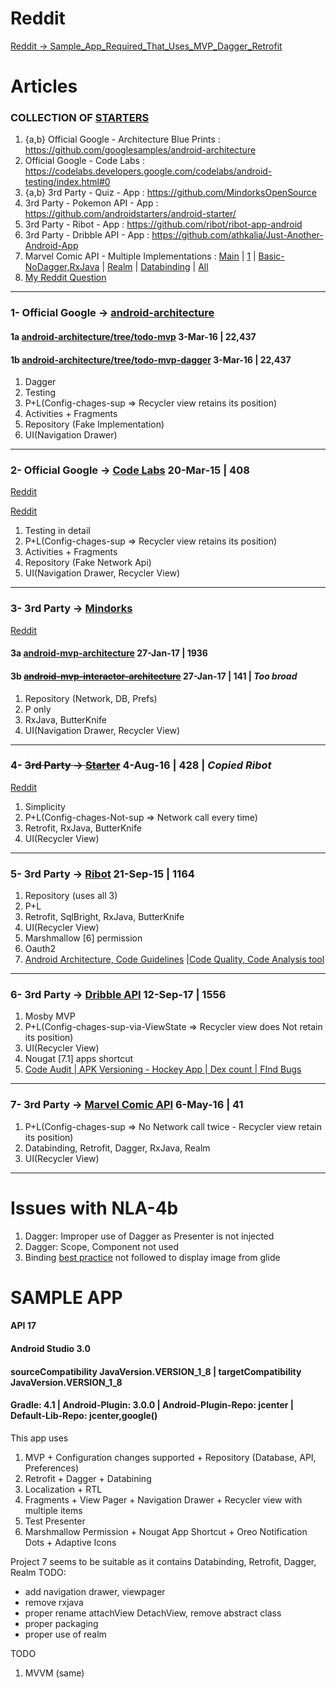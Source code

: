 # Reddit
[Reddit -> Sample_App_Required_That_Uses_MVP_Dagger_Retrofit](https://www.reddit.com/r/androiddev/comments/76wqog/sample_app_required_that_uses_mvp_dagger_retrofit/)

# Articles

### COLLECTION OF [STARTERS](http://androidstarters.com/)
1) {a,b} Official Google - Architecture Blue Prints : https://github.com/googlesamples/android-architecture
2) Official Google - Code Labs : https://codelabs.developers.google.com/codelabs/android-testing/index.html#0
3) {a,b} 3rd Party - Quiz - App : https://github.com/MindorksOpenSource
4) 3rd Party - Pokemon API - App : https://github.com/androidstarters/android-starter/
5) 3rd Party - Ribot - App : https://github.com/ribot/ribot-app-android
6) 3rd Party - Dribble API - App : https://github.com/athkalia/Just-Another-Android-App
7) Marvel Comic API - Multiple Implementations : [Main](https://goo.gl/weZ471) | [1](https://github.com/segunfamisa/marvel-comics-android) | [Basic-NoDagger,RxJava](https://github.com/JoaquimLey/avenging) | [Realm](https://github.com/segunfamisa/marvel-comics-android) | [Databinding](https://github.com/andremion/Villains-and-Heroes) | [All](https://github.com/mirhoseini/marvel)
8) [My Reddit Question](https://www.reddit.com/r/androiddev/comments/76wqog/sample_app_required_that_uses_mvp_dagger_retrofit/)

----
### 1- Official Google -> [android-architecture](https://github.com/googlesamples/android-architecture)

#### 1a [android-architecture/tree/todo-mvp](https://github.com/googlesamples/android-architecture/tree/todo-mvp/todoapp/app/src/main/java/com/example/android/architecture/blueprints/todoapp) **3-Mar-16 | 22,437**

#### 1b [android-architecture/tree/todo-mvp-dagger](https://github.com/googlesamples/android-architecture/tree/todo-mvp-dagger/todoapp/app/src/main/java/com/example/android/architecture/blueprints/todoapp) **3-Mar-16 | 22,437**

1) Dagger
2) Testing
3) P+L(Config-chages-sup => Recycler view retains its position)
4) Activities + Fragments
5) Repository (Fake Implementation)
6) UI(Navigation Drawer)

----
### 2- Official Google -> [Code Labs](https://github.com/googlecodelabs/android-testing/tree/master/app/src/main/java/com/example/android/testing/notes) **20-Mar-15 | 408**

[Reddit](https://www.reddit.com/r/androiddev/comments/75wgde/android_architecture_blueprints_todomvp_sample/do9lrs3/)

[Reddit](https://www.reddit.com/r/androiddev/comments/6po5ls/any_good_resources_on_mvp_step_by_step/)

1) Testing in detail
2) P+L(Config-chages-sup => Recycler view retains its position)
3) Activities + Fragments
4) Repository (Fake Network Api)
5) UI(Navigation Drawer, Recycler View)

----
### 3- 3rd Party -> [Mindorks](https://github.com/MindorksOpenSource)

[Reddit](https://www.reddit.com/r/androiddev/comments/6po5ls/any_good_resources_on_mvp_step_by_step/)

#### 3a [android-mvp-architecture](https://github.com/MindorksOpenSource/android-mvp-architecture/tree/master/app/src/main/java/com/mindorks/framework/mvp) **27-Jan-17 | 1936**

#### 3b ~~[android-mvp-interactor-architecture](https://github.com/MindorksOpenSource/android-mvp-interactor-architecture/tree/master/app/src/main/java/com/mindorks/framework/mvp)~~ **27-Jan-17 | 141 | *Too broad***

1) Repository (Network, DB, Prefs)
2) P only
3) RxJava, ButterKnife
4) UI(Navigation Drawer, Recycler View)

----
### 4- ~~3rd Party -> [Starter](https://github.com/androidstarters/android-starter/tree/develop/app/src/main/java/io/mvpstarter/sample)~~ **4-Aug-16 | 428 | *Copied Ribot***


[Reddit](https://www.reddit.com/r/androiddev/comments/5s72bi/android_app_starter_based_on_android_mvp_dagger2/)

1) Simplicity
2) P+L(Config-chages-Not-sup => Network call every time) 
3) Retrofit, RxJava, ButterKnife
4) UI(Recycler View)

----
### 5- 3rd Party -> [Ribot](https://github.com/ribot/ribot-app-android/tree/master/app/src/main/java/io/ribot/app) **21-Sep-15 | 1164**

1) Repository (uses all 3)
2) P+L
2) Retrofit, SqlBright, RxJava, ButterKnife
3) UI(Recycler View)
4) Marshmallow [6] permission
5) Oauth2
6) [Android Architecture, Code Guidelines](https://github.com/ribot/android-guidelines) |[Code Quality, Code Analysis tool](https://github.com/ribot/ribot-app-android#code-quality)

----
### 6- 3rd Party -> [Dribble API](https://github.com/athkalia/Just-Another-Android-App/tree/develop/app/src/main/java/com/example) **12-Sep-17 | 1556**

1) Mosby MVP
2) P+L(Config-chages-sup-via-ViewState => Recycler view does Not retain its position)
3) UI(Recycler View)
4) Nougat [7.1] apps shortcut
5) [Code Audit | APK Versioning - Hockey App | Dex count | FInd Bugs](https://github.com/athkalia/Just-Another-Android-App/tree/develop/art)

----
### 7- 3rd Party -> [Marvel Comic API](https://github.com/andremion/Villains-and-Heroes/tree/master/app/src/main/java/com/andremion/heroes) **6-May-16 | 41**

1) P+L(Config-chages-sup => No Network call twice - Recycler view retain its position)
2) Databinding, Retrofit, Dagger, RxJava, Realm
3) UI(Recycler View)

----

# Issues with NLA-4b
1) Dagger: Improper use of Dagger as Presenter is not injected
2) Dagger: Scope, Component not used
3) Binding [best practice](https://github.com/andremion/Villains-and-Heroes/tree/master/app/src/main/java/com/andremion/heroes/ui/binding) not followed to display image from glide 

# SAMPLE APP
#### API 17
#### Android Studio 3.0
#### sourceCompatibility JavaVersion.VERSION_1_8 | targetCompatibility JavaVersion.VERSION_1_8
#### Gradle: 4.1 | Android-Plugin: 3.0.0 | Android-Plugin-Repo: jcenter | Default-Lib-Repo: jcenter,google()

This app uses
1) MVP + Configuration changes supported + Repository (Database, API, Preferences)
2) Retrofit + Dagger + Databining
3) Localization + RTL
4) Fragments + View Pager + Navigation Drawer + Recycler view with multiple items
5) Test Presenter
6) Marshmallow Permission + Nougat App Shortcut + Oreo Notification Dots + Adaptive Icons

Project 7 seems to be suitable as it contains Databinding, Retrofit, Dagger, Realm
TODO:
- add navigation drawer, viewpager
- remove rxjava
- proper rename attachView DetachView, remove abstract class
- proper packaging
- proper use of realm

TODO
1) MVVM (same)
